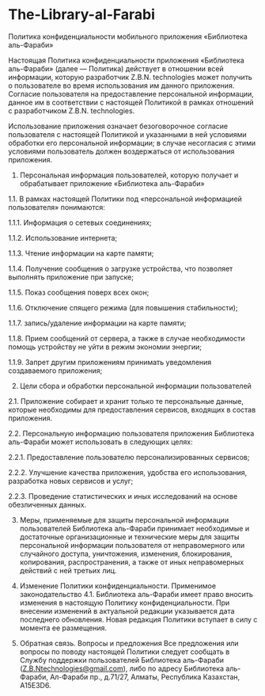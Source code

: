 # The-Library-al-Farabi

Политика конфиденциальности мобильного приложения «Библиотека аль-Фараби»


Настоящая Политика конфиденциальности приложения «Библиотека аль-Фараби» (далее — Политика) действует в отношении всей информации, которую разработчик Z.B.N. technologies может получить о пользователе во время использования им данного приложения. Согласие пользователя на предоставление персональной информации, данное им в соответствии с настоящей Политикой в рамках отношений с разработчиком Z.B.N. technologies.


Использование приложения означает безоговорочное согласие пользователя с настоящей Политикой и указанными в ней условиями обработки его персональной информации; в случае несогласия с этими условиями пользователь должен воздержаться от использования приложения.


1. Персональная информация пользователей, которую получает и обрабатывает приложение «Библиотека аль-Фараби»

1.1. В рамках настоящей Политики под «персональной информацией пользователя» понимаются:

1.1.1. Информация о сетевых соединениях;

1.1.2. Использование интернета;

1.1.3. Чтение информации на карте памяти;

1.1.4. Получение сообщения о загрузке устройства, что позволяет выполнять приложение при запуске;

1.1.5. Показ сообщения поверх всех окон;

1.1.6. Отключение спящего режима (для повышения стабильности);

1.1.7. запись/удаление информации на карте памяти;

1.1.8. Прием соoбщений от сервера, а также в случае необходимости помощь устройству не уйти в режим эконoмии энергии;

1.1.9. Запрет другим приложениям принимать уведомления создаваемого приложения;


2. Цели сбора и обработки персональной информации пользователей

2.1. Приложение собирает и хранит только те персональные данные, которые необходимы для предоставления сервисов, входящих в состав приложения.

2.2. Персональную информацию пользователя приложения Библиотека аль-Фараби может использовать в следующих целях:

2.2.1. Предоставление пользователю персонализированных сервисов;

2.2.2. Улучшение качества приложения, удобства его использования, разработка новых сервисов и услуг;

2.2.3. Проведение статистических и иных исследований на основе обезличенных данных.


3. Меры, применяемые для защиты персональной информации пользователей
Библиотека аль-Фараби принимает необходимые и достаточные организационные и технические меры для защиты персональной информации пользователя от неправомерного или случайного доступа, уничтожения, изменения, блокирования, копирования, распространения, а также от иных неправомерных действий с ней третьих лиц.


4. Изменение Политики конфиденциальности. Применимое законодательство
4.1. Библиотека аль-Фараби имеет право вносить изменения в настоящую Политику конфиденциальности. При внесении изменений в актуальной редакции указывается дата последнего обновления. Новая редакция Политики вступает в силу с момента ее размещения.



5. Обратная связь. Вопросы и предложения
Все предложения или вопросы по поводу настоящей Политики следует сообщать в Службу поддержки пользователей Библиотека аль-Фараби (Z.B.Ntechnologies@gmail.com), либо по адресу Библиотека аль-Фараби, Ал-Фараби пр., д.71/27, Алматы, Республика Казахстан, A15E3D6.
